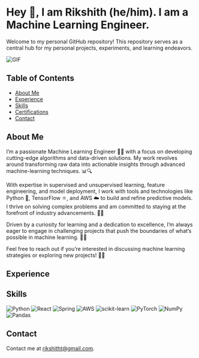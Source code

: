 # Hey 👋, I am Rikshith (he/him). I am a Machine Learning Engineer.

Welcome to my personal GitHub repository! This repository serves as a central hub for my personal projects, experiments, and learning endeavors.

![GIF](https://media.giphy.com/media/MC6eSuC3yypCU/giphy.gif)


## Table of Contents
- [About Me](#about-me)
- [Experience](#experience)
- [Skills](#skills)
- [Certifications](#certifications)
- [Contact](#contact)

## About Me

I’m a passionate Machine Learning Engineer 🤖✨ with a focus on developing cutting-edge algorithms and data-driven solutions. My work revolves around transforming raw data into actionable insights through advanced machine-learning techniques. 📊🔍

With expertise in supervised and unsupervised learning, feature engineering, and model deployment, I work with tools and technologies like Python 🐍, TensorFlow ⚛️, and AWS ☁️ to build and refine predictive models. I thrive on solving complex problems and am committed to staying at the forefront of industry advancements. 🚀🔧

Driven by a curiosity for learning and a dedication to excellence, I’m always eager to engage in challenging projects that push the boundaries of what’s possible in machine learning. 🌟🧠

Feel free to reach out if you’re interested in discussing machine learning strategies or exploring new projects! 📩🤝

## Experience

## Skills
![Python](https://img.shields.io/badge/python-3670A0?style=for-the-badge&logo=python&logoColor=ffdd54)
![React](https://img.shields.io/badge/react-%2320232a.svg?style=for-the-badge&logo=react&logoColor=%2361DAFB)
![Spring](https://img.shields.io/badge/spring-%236DB33F.svg?style=for-the-badge&logo=spring&logoColor=white)
![AWS](https://img.shields.io/badge/AWS-%23FF9900.svg?style=for-the-badge&logo=amazon-aws&logoColor=white)
![scikit-learn](https://img.shields.io/badge/scikit--learn-%23F7931E.svg?style=for-the-badge&logo=scikit-learn&logoColor=white)
![PyTorch](https://img.shields.io/badge/PyTorch-%23EE4C2C.svg?style=for-the-badge&logo=PyTorch&logoColor=white)
![NumPy](https://img.shields.io/badge/numpy-%23013243.svg?style=for-the-badge&logo=numpy&logoColor=white)
![Pandas](https://img.shields.io/badge/pandas-%23150458.svg?style=for-the-badge&logo=pandas&logoColor=white)


## Contact

Contact me at rikshitht@gmail.com. 
